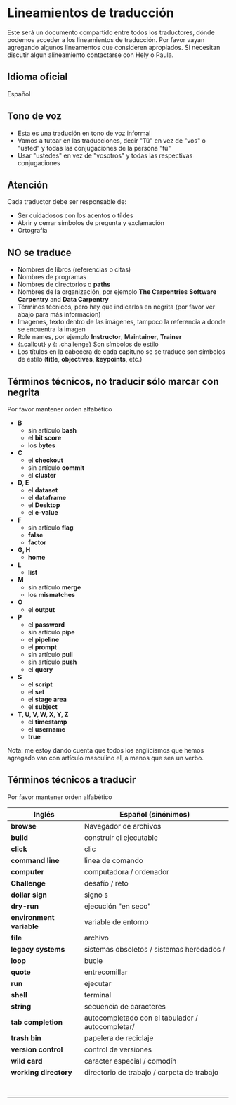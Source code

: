 # Lineamientos de traducción  

Este será un documento compartido entre todos los traductores, dónde podemos acceder a los lineamientos de traducción.
Por favor vayan agregando algunos lineamentos que consideren apropiados. Si necesitan discutir algun alineamiento contactarse con Hely o Paula.


## Idioma oficial
 Español

## Tono de voz

 - Esta es una tradución en tono de voz informal
 - Vamos a tutear en las traducciones, decir "Tú" en vez de "vos" o "usted" y todas las conjugaciones de la persona "tú"
 - Usar "ustedes" en vez de "vosotros" y todas las respectivas conjugaciones

## Atención

Cada traductor debe ser responsable de:

 - Ser cuidadosos con los acentos o tíldes
 - Abrir y cerrar símbolos de pregunta y exclamación
 - Ortografía

## NO se traduce

- Nombres de libros (referencias o citas)
- Nombres de programas
- Nombres de directorios o **paths**
- Nombres de la organización, por ejemplo **The Carpentries** **Software Carpentry** and **Data Carpentry**
- Términos técnicos, pero hay que indicarlos en negrita (por favor ver abajo para más información)
- Imagenes, texto dentro de las imágenes, tampoco la referencia a donde se encuentra la imagen
- Role names, por ejemplo **Instructor**, **Maintainer**, **Trainer**
- {:.callout} y {: .challenge} Son símbolos de estilo
- Los títulos en la cabecera de cada capituno se se traduce son símbolos de estilo (**title**, **objectives**, **keypoints**, etc.)


## Términos técnicos, no traducir sólo marcar con negrita

Por favor mantener orden alfabético

- **B**
    - sin artículo **bash**
    - el **bit score**
    - los **bytes**
- **C**
    - el **checkout**
    - sin artículo **commit**
    - el **cluster**
- **D, E**
    - el **dataset**
    - el **dataframe**
    - el **Desktop**
    - el **e-value**
- **F** 
    - sin artículo **flag**
    - **false**
    - **factor**
 - **G, H**
    - **home**
- **L**
    - **list**
- **M**    
    - sin artículo **merge**
    - los **mismatches**
- **O**   
    - el **output**
- **P**   
    - el **password**
    - sin artículo **pipe**
    - el **pipeline**
    - el **prompt**
    - sin artículo **pull**
    - sin artículo **push**
    - el **query**
- **S**   
    - el **script**
    - el **set**
    - el **stage area**
    - el **subject**
- **T, U, V, W, X, Y, Z**   
    - el **timestamp**
    - el **username**
    - **true**

Nota: me estoy dando cuenta que todos los anglicismos que hemos agregado van con artículo masculino el, a menos que sea un verbo.

## Términos técnicos a traducir

Por favor mantener orden alfabético

|  Inglés 	| Español (sinónimos)   	            |
|---	      |---	                                |
|**browse**| Navegador de archivos |
|**build** | construir el ejecutable |
| **click**  	|  clic  	|
| **command line**  	|  linea de comando  	|
| **computer** 	    | computadora / ordenador  	|
| **Challenge** 	    | desafío / reto  	|
| **dollar sign** 	    | signo `$`	|
| **dry-run** 	    | ejecución "en seco" 	|
| **environment variable**  | variable de entorno |
|**file**   	|  archivo 	|
|  **legacy systems** 	|  sistemas obsoletos / sistemas heredados / 	|
|  **loop** 	|  bucle 	|
|  **quote** 	|  entrecomillar 	|
|  **run** 	|  ejecutar 	|
| **shell**  	       |  terminal	|
| **string**  	| secuencia de caracteres   	|
| **tab completion**  | autocompletado con el tabulador / autocompletar/	|
| **trash bin**  | papelera de reciclaje	|
| **version control**  	| control de versiones  	|
| **wild card**  | caracter especial / comodín	|
| **working directory** 	| directorio de trabajo / carpeta de trabajo 	|
|   	|   	|
|   	|   	|
|   	|   	|
|   	|   	|
|   	|   	|
|   	|   	|
|   	|   	|

